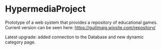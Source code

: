 # HypermediaProject

Prototype of a web system that provides a repository of educational games. Current version can be seen here: https://guilimajg.wixsite.com/repository/

Latest upgrade: added connection to the Database and new dynamic category page. 
